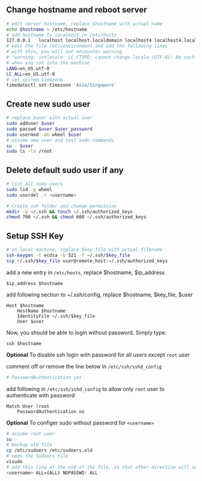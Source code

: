 ## Change hostname and reboot server
```bash
# edit server hostname, replace $hostname with actual name
echo $hostname > /etc/hostname
# add hostname to localhost in /etc/hosts
127.0.0.1   localhost localhost.localdomain localhost4 localhost4.localdomain4 $hostname
# edit the file /etc/environment and add the following lines
# with this, you will not encounter warning
# "warning: setlocale: LC_CTYPE: cannot change locale (UTF-8): No such file or directory"
# when you ssh into the machine
LANG=en_US.utf-8
LC_ALL=en_US.utf-8
# set system timezone
timedatectl set-timezone 'Asia/Singapore'
```

## Create new sudo user
```bash
# replace $user with actual user
sudo adduser $user
sudo passwd $user $user_password
sudo usermod -aG wheel $user
# assume new user and test sudo commands
su - $user
sudo ls -la /root
```

## Delete default sudo user if any
```bash
# list all sudo users
sudo lid -g wheel
sudo userdel -r <username>

# Create ssh folder and change permission
mkdir -p ~/.ssh && touch ~/.ssh/authorized_keys
chmod 700 ~/.ssh && chmod 600 ~/.ssh/authorized_keys
```

## Setup SSH Key
```bash
# on local machine, replace $key_file with actual filename
ssh-keygen -t ecdsa -b 521 -f ~/.ssh/$key_file
scp ~/.ssh/$key_file user@remote_host:~/.ssh/authorized_keys
```
add a new entry in `/etc/hosts`, replace $hostname, $ip_address
```
$ip_address $hostname
```
add following section to ~/.ssh/config, replace $hostname, $key_file, $user
```
Host $hostname
    HostName $hostname
    IdentityFile ~/.ssh/$key_file
    User $user
```
Now, you should be able to login without password. Simply type: 
```
ssh $hostname
```

**Optional** To disable ssh login with password for all users except `root` user

comment off or remove the line below in `/etc/ssh/sshd_config`
```bash
# PasswordAuthentication yes
```
add following in `/etc/ssh/sshd_config` to allow only `root` user to authenticate with password
```
Match User !root
    PasswordAuthentication no
```

**Optional** To configer sudo without password for `<username>`
```bash
# assume root user
su -
# backup old file
cp /etc/sudoers /etc/sudoers.old
# open the Sudoers File
visudo
# add this line at the end of the file, so that other directive will not overwrite it
<username> ALL=(ALL) NOPASSWD: ALL
```